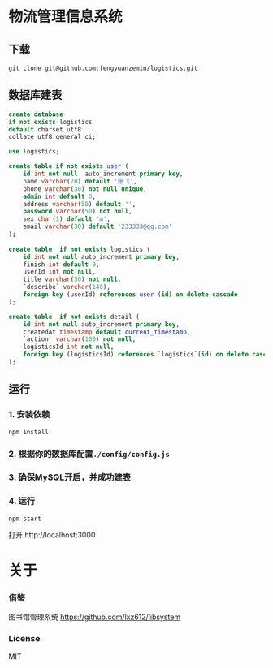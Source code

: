 # 物流管理信息系统

## 下载

```shell
git clone git@github.com:fengyuanzemin/logistics.git
```

## 数据库建表

```sql
create database 
if not exists logistics
default charset utf8 
collate utf8_general_ci;

use logistics;

create table if not exists user (
	id int not null  auto_increment primary key,
	name varchar(20) default '张飞',
	phone varchar(30) not null unique,
	admin int default 0,
	address varchar(50) default '',
	password varchar(50) not null,
	sex char(1) default 'm',
	email varchar(30) default '233333@qq.com'
);
	
create table  if not exists logistics (
	id int not null auto_increment primary key,
	finish int default 0,
	userId int not null,
	title varchar(50) not null,
	`describe` varchar(140),
	foreign key (userId) references user (id) on delete cascade
);

create table  if not exists detail (
	id int not null auto_increment primary key,
	createdAt timestamp default current_timestamp,
	`action` varchar(100) not null,
	logisticsId int not null,
	foreign key (logisticsId) references `logistics`(id) on delete cascade
);
```

## 运行

### 1. 安装依赖

    npm install
    
### 2. 根据你的数据库配置`./config/config.js`

### 3. 确保MySQL开启，并成功建表

### 4. 运行
    npm start

打开 http://localhost:3000

# 关于

### 借鉴
图书馆管理系统 https://github.com/lxz612/libsystem

### License
  MIT